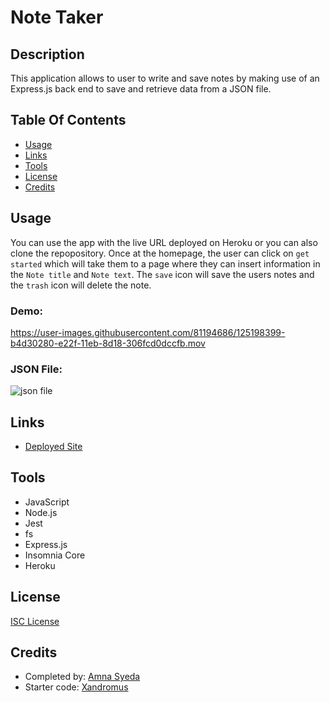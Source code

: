 
# Note Taker

## Description
This application allows to user to write and save notes by making use of an Express.js back end to save and retrieve data from a JSON file.

## Table Of Contents
* [Usage](#usage)
* [Links](#links)
* [Tools](#tools)
* [License](#license)
* [Credits](#credits)
  
## Usage
You can use the app with the live URL deployed on Heroku or you can also clone the repopository. Once at the homepage, the user can click on `get started` which will take them to a page where they can insert information in the `Note title` and `Note text`. The `save` icon will save the users notes and the `trash` icon will delete the note. 

### Demo:


https://user-images.githubusercontent.com/81194686/125198399-b4d30280-e22f-11eb-8d18-306fcd0dccfb.mov



### JSON File:
![json file](https://user-images.githubusercontent.com/81194686/125198409-bb617a00-e22f-11eb-810c-60a722c5df18.png)


## Links
* [Deployed Site](https://note-taker0721.herokuapp.com/)

## Tools
* JavaScript
* Node.js
* Jest
* fs
* Express.js
* Insomnia Core
* Heroku

## License
[ISC License](https://choosealicense.com/licenses/isc/)

## Credits
* Completed by: [Amna Syeda](https://github.com/amnasyeda)
* Starter code: [Xandromus](https://github.com/Xandromus)

